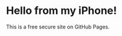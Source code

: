 <!DOCTYPE html>
<html>
<head>
  <title>welcome to Jst_Krypto Fintech</title>
</head>
<body>
  <h1>Hello from my iPhone!</h1>
  <p>This is a free secure site on GitHub Pages.</p>
</body>
</html>